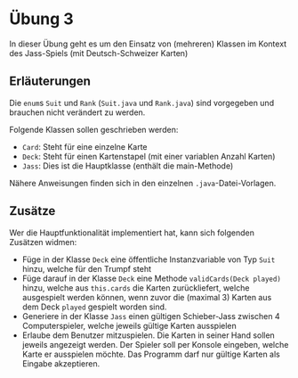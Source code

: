 # Übung 3

In dieser Übung geht es um den Einsatz von (mehreren) Klassen im Kontext des Jass-Spiels
(mit Deutsch-Schweizer Karten)

## Erläuterungen

Die `enum`s `Suit` und `Rank` (`Suit.java` und `Rank.java`) sind vorgegeben und brauchen nicht
verändert zu werden.

Folgende Klassen sollen geschrieben werden:

- `Card`: Steht für eine einzelne Karte
- `Deck`: Steht für einen Kartenstapel (mit einer variablen Anzahl Karten)
- `Jass`: Dies ist die Hauptklasse (enthält die main-Methode)

Nähere Anweisungen finden sich in den einzelnen `.java`-Datei-Vorlagen.

## Zusätze

Wer die Hauptfunktionalität implementiert hat, kann sich folgenden Zusätzen widmen:

- Füge in der Klasse `Deck` eine öffentliche Instanzvariable von Typ `Suit` hinzu, welche für den Trumpf steht
- Füge darauf in der Klasse `Deck` eine Methode `validCards(Deck played)` hinzu, welche aus `this.cards` die Karten zurückliefert, welche ausgespielt werden können, wenn zuvor die (maximal 3) Karten aus dem Deck `played` gespielt worden sind.
- Generiere in der Klasse `Jass` einen gültigen Schieber-Jass zwischen 4 Computerspieler, welche jeweils gültige Karten ausspielen
- Erlaube dem Benutzer mitzuspielen. Die Karten in seiner Hand sollen jeweils angezeigt werden. Der Spieler soll
per Konsole eingeben, welche Karte er ausspielen möchte. Das Programm darf nur gültige Karten als Eingabe akzeptieren.
